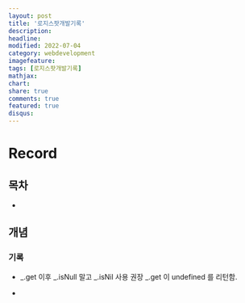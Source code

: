 ```yaml
---
layout: post
title: '로지스팟개발기록'
description:
headline:
modified: 2022-07-04
category: webdevelopment
imagefeature:
tags: [로지스팟개발기록]
mathjax:
chart:
share: true
comments: true
featured: true
disqus:
---
```


# Record

## 목차

-   [](#)

## 개념

### 기록

-   _.get 이후 _.isNull 말고 _.isNil 사용 권장
    _.get 이 undefined 를 리턴함.

-
